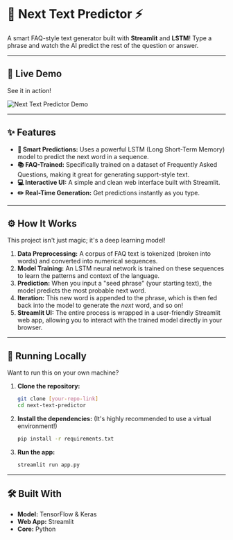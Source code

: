 # 🧠 Next Text Predictor ⚡

A smart FAQ-style text generator built with **Streamlit** and **LSTM**! Type a phrase and watch the AI predict the rest of the question or answer.

---

## 🎥 Live Demo

See it in action!

![Next Text Predictor Demo](./demo.gif)

---

## ✨ Features

* **🤖 Smart Predictions:** Uses a powerful LSTM (Long Short-Term Memory) model to predict the next word in a sequence.
* **📚 FAQ-Trained:** Specifically trained on a dataset of Frequently Asked Questions, making it great for generating support-style text.
* **💻 Interactive UI:** A simple and clean web interface built with Streamlit.
* **✏️ Real-Time Generation:** Get predictions instantly as you type.

---

## ⚙️ How It Works

This project isn't just magic; it's a deep learning model!

1.  **Data Preprocessing:** A corpus of FAQ text is tokenized (broken into words) and converted into numerical sequences.
2.  **Model Training:** An LSTM neural network is trained on these sequences to learn the patterns and context of the language.
3.  **Prediction:** When you input a "seed phrase" (your starting text), the model predicts the most probable next word.
4.  **Iteration:** This new word is appended to the phrase, which is then fed back into the model to generate the *next* word, and so on!
5.  **Streamlit UI:** The entire process is wrapped in a user-friendly Streamlit web app, allowing you to interact with the trained model directly in your browser.

---

## 🚀 Running Locally

Want to run this on your own machine?

1.  **Clone the repository:**
    ```bash
    git clone [your-repo-link]
    cd next-text-predictor
    ```

2.  **Install the dependencies:**
    (It's highly recommended to use a virtual environment!)
    ```bash
    pip install -r requirements.txt
    ```

3.  **Run the app:**
    ```bash
    streamlit run app.py
    ```

---

## 🛠️ Built With

* **Model:** TensorFlow & Keras
* **Web App:** Streamlit
* **Core:** Python

